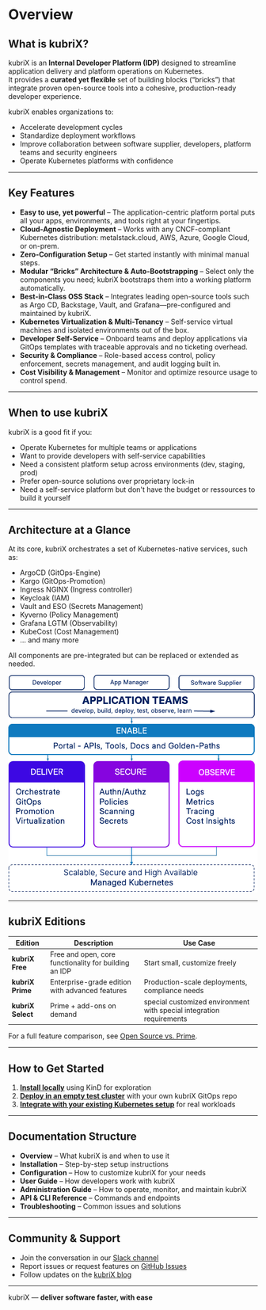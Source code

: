 # Overview

## What is kubriX?

kubriX is an **Internal Developer Platform (IDP)** designed to streamline application delivery and platform operations on Kubernetes.  
It provides a **curated yet flexible** set of building blocks (“bricks”) that integrate proven open-source tools into a cohesive, production-ready developer experience.

kubriX enables organizations to:
- Accelerate development cycles
- Standardize deployment workflows
- Improve collaboration between software supplier, developers, platform teams and security engineers
- Operate Kubernetes platforms with confidence

---

## Key Features

- **Easy to use, yet powerful** – The application-centric platform portal puts all your apps, environments, and tools right at your fingertips.
- **Cloud-Agnostic Deployment** – Works with any CNCF-compliant Kubernetes distribution: metalstack.cloud, AWS, Azure, Google Cloud, or on-prem.
- **Zero-Configuration Setup** – Get started instantly with minimal manual steps.
- **Modular “Bricks” Architecture & Auto-Bootstrapping** – Select only the components you need; kubriX bootstraps them into a working platform automatically.
- **Best-in-Class OSS Stack** – Integrates leading open-source tools such as Argo CD, Backstage, Vault, and Grafana—pre-configured and maintained by kubriX.
- **Kubernetes Virtualization & Multi-Tenancy** – Self-service virtual machines and isolated environments out of the box.
- **Developer Self-Service** – Onboard teams and deploy applications via GitOps templates with traceable approvals and no ticketing overhead.
- **Security & Compliance** – Role-based access control, policy enforcement, secrets management, and audit logging built in.
- **Cost Visibility & Management** – Monitor and optimize resource usage to control spend.

---
## When to use kubriX

kubriX is a good fit if you:
- Operate Kubernetes for multiple teams or applications
- Want to provide developers with self-service capabilities
- Need a consistent platform setup across environments (dev, staging, prod)
- Prefer open-source solutions over proprietary lock-in
- Need a self-service platform but don't have the budget or ressources to build it yourself
---

## Architecture at a Glance

At its core, kubriX orchestrates a set of Kubernetes-native services, such as:
- ArgoCD (GitOps-Engine)
- Kargo (GitOps-Promotion)
- Ingress NGINX (Ingress controller)
- Keycloak (IAM)
- Vault and ESO (Secrets Management)
- Kyverno (Policy Management)
- Grafana LGTM (Observability)
- KubeCost (Cost Management)
- ... and many more

All components are pre-integrated but can be replaced or extended as needed.

![image](../img/kubrix-building-blocks.png)

---

## kubriX Editions

| Edition   | Description | Use Case |
|-----------|-------------|----------|
| **kubriX Free** | Free and open, core functionality for building an IDP | Start small, customize freely |
| **kubriX Prime** | Enterprise-grade edition with advanced features | Production-scale deployments, compliance needs |
| **kubriX Select** | Prime + add-ons on demand | special customized environment with special integration requirements |

For a full feature comparison, see [Open Source vs. Prime](https://kubrix.io/plans).

---

## How to Get Started

1.  [**Install locally**](installation/kind.md) using KinD for exploration  
2. [**Deploy in an empty test cluster**](installation/quick-start-kubernetes.md) with your own kubriX GitOps repo  
3. [**Integrate with your existing Kubernetes setup**](installation/installation.md) for real workloads

---

## Documentation Structure

- **Overview** – What kubriX is and when to use it
- **Installation** – Step-by-step setup instructions
- **Configuration** – How to customize kubriX for your needs
- **User Guide** – How developers work with kubriX
- **Administration Guide** – How to operate, monitor, and maintain kubriX
- **API & CLI Reference** – Commands and endpoints
- **Troubleshooting** – Common issues and solutions

---

## Community & Support

- Join the conversation in our [Slack channel](https://join.slack.com/t/kubrix-platform/shared_invite/zt-2rc1yty2f-VTT3GOzUvo_k5hrgKbppKQ)
- Report issues or request features on [GitHub Issues](https://github.com/suxess-it/kubriX/issues)
- Follow updates on the [kubriX blog](https://kubrix.io/blog)

---

kubriX — **deliver software faster, with ease**
